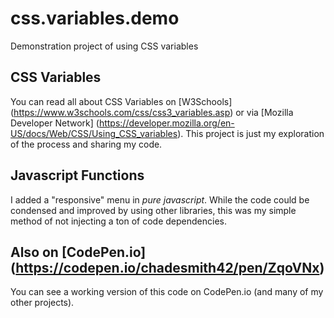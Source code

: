 # css.variables.demo
Demonstration project of using CSS variables

## CSS Variables
You can read all about CSS Variables on [W3Schools] (https://www.w3schools.com/css/css3_variables.asp) or via [Mozilla Developer Network] (https://developer.mozilla.org/en-US/docs/Web/CSS/Using_CSS_variables). This project is just my exploration of the process and sharing my code.

## Javascript Functions
I added a "responsive" menu in *pure javascript*. While the code could be condensed and improved by using other libraries, this was my simple method of not injecting a ton of code dependencies.

## Also on [CodePen.io] (https://codepen.io/chadesmith42/pen/ZqoVNx)
You can see a working version of this code on CodePen.io (and many of my other projects).
